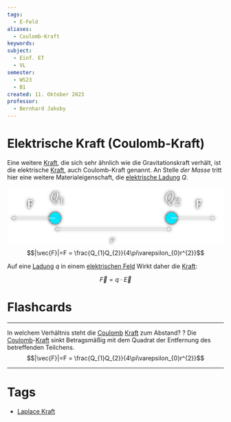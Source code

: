 ```yaml
---
tags:
  - E-Feld
aliases:
  - Coulomb-Kraft
keywords: 
subject:
  - Einf. ET
  - VL
semester:
  - WS23
  - B1
created: 11. Oktober 2023
professor:
  - Bernhard Jakoby
---
```

 

# Elektrische Kraft (Coulomb-Kraft)

Eine weitere [Kraft](../Physik/{MOC}%20Kräfte.md), die sich sehr ähnlich wie die Gravitationskraft verhält, ist die elektrische [Kraft](../Physik/{MOC}%20Kräfte.md), auch Coulomb-Kraft genannt. An Stelle *der Masse* tritt hier eine weitere Materialeigenschaft, die [elektrische Ladung](elektrische%20Ladung.md) $Q$.

![invert_light|525](assets/EKraft.png)
$$|\vec{F}|=F = \frac{Q_{1}Q_{2}}{4\pi\varepsilon_{0}r^{2}}$$

Auf eine [Ladung](elektrisches%20Feld.md) $q$ in einem [elektrischen Feld](elektrisches%20Feld.md) Wirkt daher die [Kraft](../Physik/{MOC}%20Kräfte.md):

$$\vec{F} = q\cdot \vec{E}$$

# Flashcards

---

In welchem Verhältnis steht die [Coulomb](elektrische%20Ladung.md) [Kraft](../Physik/{MOC}%20Kräfte.md) zum Abstand?
?
Die [Coulomb](elektrische%20Ladung.md)-[Kraft](../Physik/{MOC}%20Kräfte.md) sinkt Betragsmäßig mit dem Quadrat der Entfernung des betreffenden Teilchens.
$$|\vec{F}|=F = \frac{Q_{1}Q_{2}}{4\pi\varepsilon_{0}r^{2}}$$
<!--SR:!2024-03-28,20,270-->

---

# Tags

- [Laplace Kraft](Laplace-Kraft.md)